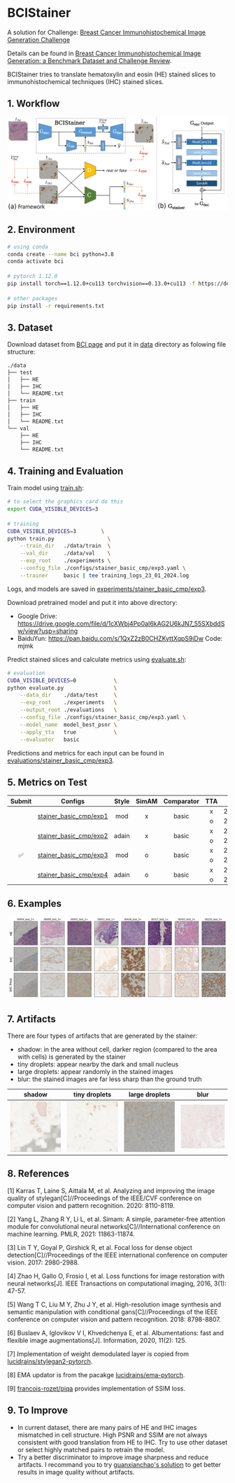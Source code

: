 # BCIStainer

A solution for Challenge: [Breast Cancer Immunohistochemical Image Generation Challenge](https://bci.grand-challenge.org/)

Details can be found in [Breast Cancer Immunohistochemical Image Generation: a Benchmark Dataset and Challenge Review](https://www.researchgate.net/publication/370546710_Breast_Cancer_Immunohistochemical_Image_Generation_a_Benchmark_Dataset_and_Challenge_Review).

BCIStainer tries to translate hematoxylin and eosin (HE) stained slices to immunohistochemical techniques (IHC) stained slices.

## 1. Workflow

<img src="./assets/workflow_1662x3930.jpg" width=800 />

## 2. Environment

```bash
# using conda
conda create --name bci python=3.8
conda activate bci

# pytorch 1.12.0
pip install torch==1.12.0+cu113 torchvision==0.13.0+cu113 -f https://download.pytorch.org/whl/torch_stable.html

# other packages
pip install -r requirements.txt
```

## 3. Dataset

Download dataset from [BCI page](https://bupt-ai-cz.github.io/BCI/) and put it in [data](./data) directory as folowing file structure:

```
./data
├── test
│   ├── HE
│   ├── IHC
│   └── README.txt
├── train
│   ├── HE
│   ├── IHC
│   └── README.txt
└── val
    ├── HE
    ├── IHC
    └── README.txt
```

## 4. Training and Evaluation


Train model using [train.sh](./scripts/train.sh):

```bash
# to select the graphics card do this 
export CUDA_VISIBLE_DEVICES=3

# training
CUDA_VISIBLE_DEVICES=3        \
python train.py                 \
    --train_dir   ./data/train  \
    --val_dir     ./data/val    \
    --exp_root    ./experiments \
    --config_file ./configs/stainer_basic_cmp/exp3.yaml \
    --trainer     basic | tee training_logs_23_01_2024.log
```

Logs, and models are saved in [experiments/stainer_basic_cmp/exp3](./experiments/stainer_basic_cmp/exp3).

Download pretrained model and put it into above directory:

- Google Drive: https://drive.google.com/file/d/1cXWbj4Pp0aI6kAG2U6kJN7_55SXbddSw/view?usp=sharing
- BaiduYun: https://pan.baidu.com/s/1QxZ2zB0CHZKyttXqpS9iDw  Code: mjmk

Predict stained slices and calculate metrics using [evaluate.sh](./scripts/evaluate.sh):

```bash
# evaluation
CUDA_VISIBLE_DEVICES=0            \
python evaluate.py                \
    --data_dir    ./data/test     \
    --exp_root    ./experiments   \
    --output_root ./evaluations   \
    --config_file ./configs/stainer_basic_cmp/exp3.yaml \
    --model_name  model_best_psnr \
    --apply_tta   true            \
    --evaluator   basic
```

Predictions and metrics for each input can be found in [evaluations/stainer_basic_cmp/exp3](./evaluations/stainer_basic_cmp/exp3).

## 5. Metrics on Test

<table style="text-align:center">
    <thead>
        <tr>
            <th>Submit</th>
            <th>Configs</th>
            <th>Style</th>
            <th>SimAM</th>
            <th>Comparator</th>
            <th>TTA</th>
            <th>PSNR</th>
            <th>SSIM</th>
        </tr>
    </thead>
    <tbody>
        <tr>
            <td rowspan="2"></td>
            <td rowspan="2"><a href="./configs/stainer_basic_cmp/exp1.yaml">stainer_basic_cmp/exp1</a></td>
            <td rowspan="2">mod</td>
            <td rowspan="2">x</td>
            <td rowspan="2">basic</td>
            <td>x</td>
            <td>22.3711</td>
            <td>0.5293</td>
        </tr>
        <tr>
            <td>o</td>
            <td>22.7570</td>
            <td>0.5743</td>
        </tr>
        <tr>
            <td rowspan="2"></td>
            <td rowspan="2"><a href="./configs/stainer_basic_cmp/exp2.yaml">stainer_basic_cmp/exp2</a></td>
            <td rowspan="2">adain</td>
            <td rowspan="2">x</td>
            <td rowspan="2">basic</td>
            <td>x</td>
            <td>22.8123</td>
            <td>0.5273</td>
        </tr>
        <tr>
            <td>o</td>
            <td>23.3942</td>
            <td>0.5833</td>
        </tr>
        <tr>
            <td rowspan="2">&#9989;</td>
            <td rowspan="2"><a href="./configs/stainer_basic_cmp/exp3.yaml">stainer_basic_cmp/exp3</a></td>
            <td rowspan="2">mod</td>
            <td rowspan="2">o</td>
            <td rowspan="2">basic</td>
            <td>x</td>
            <td>22.5357</td>
            <td>0.5175</td>
        </tr>
        <tr>
            <td>o</td>
            <td>22.9293</td>
            <td>0.5585</td>
        </tr>
        <tr>
            <td rowspan="2"></td>
            <td rowspan="2"><a href="./configs/stainer_basic_cmp/exp4.yaml">stainer_basic_cmp/exp4</a></td>
            <td rowspan="2">adain</td>
            <td rowspan="2">o</td>
            <td rowspan="2">basic</td>
            <td>x</td>
            <td>22.5447</td>
            <td>0.5316</td>
        </tr>
        <tr>
            <td>o</td>
            <td>22.9809</td>
            <td>0.5697</td>
        </tr>
    </tbody>
</table>

## 6. Examples

![](./assets/examples1.jpeg)

## 7. Artifacts

There are four types of artifacts that are generated by the stainer:

- shadow: in the area without cell, darker region (compared to the area with cells) is generated by the stainer
- tiny droplets: appear nearby the dark and small nucleus
- large droplets: appear randomly in the stained images
- blur: the stained images are far less sharp than the ground truth

|                        shadow                         |                        tiny droplets                         |                        large droplets                        |                        blur                         |
| :---------------------------------------------------: | :----------------------------------------------------------: | :----------------------------------------------------------: | :-------------------------------------------------: |
| <img src="./assets/artifacts/shadow.png" width=200 /> | <img src="./assets/artifacts/small_droplets.png" width=200 /> | <img src="./assets/artifacts/large_droplets.png" width=200 /> | <img src="./assets/artifacts/blur.png" width=200 /> |

## 8. References

[1] Karras T, Laine S, Aittala M, et al. Analyzing and improving the image quality of stylegan[C]//Proceedings of the IEEE/CVF conference on computer vision and pattern recognition. 2020: 8110-8119.

[2] Yang L, Zhang R Y, Li L, et al. Simam: A simple, parameter-free attention module for convolutional neural networks[C]//International conference on machine learning. PMLR, 2021: 11863-11874.

[3] Lin T Y, Goyal P, Girshick R, et al. Focal loss for dense object detection[C]//Proceedings of the IEEE international conference on computer vision. 2017: 2980-2988.

[4] Zhao H, Gallo O, Frosio I, et al. Loss functions for image restoration with neural networks[J]. IEEE Transactions on computational imaging, 2016, 3(1): 47-57.

[5] Wang T C, Liu M Y, Zhu J Y, et al. High-resolution image synthesis and semantic manipulation with conditional gans[C]//Proceedings of the IEEE conference on computer vision and pattern recognition. 2018: 8798-8807.

[6] Buslaev A, Iglovikov V I, Khvedchenya E, et al. Albumentations: fast and flexible image augmentations[J]. Information, 2020, 11(2): 125.

[7] Implementation of weight demodulated layer is copied from [lucidrains/stylegan2-pytorch](https://github.com/lucidrains/stylegan2-pytorch).

[8] EMA updator is from the pacakge [lucidrains/ema-pytorch](https://github.com/lucidrains/ema-pytorch).

[9] [francois-rozet/piqa](https://github.com/francois-rozet/piqa) provides implementation of SSIM loss.

## 9. To Improve

- In current dataset, there are many pairs of HE and IHC images mismatched in cell structure. High PSNR and SSIM are not always consistent with good  translation from HE to IHC. Try to use other dataset or select highly matched pairs to retrain the model.
- Try a better discriminator to improve image sharpness and reduce artifacts. I recommand you to try [guanxianchao's solution](https://bci.grand-challenge.org/challenge-final-ranking/) to get better results in image quality without artifacts.
